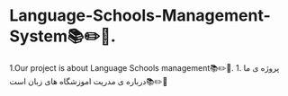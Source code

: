 # Language-Schools-Management-System📚✏️📑.
1.Our project is about Language Schools management📚✏️📑.
                                                                     1. پروژه ی ما درباره ی مدریت اموزشگاه های زبان است📚✏️📑
